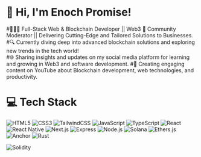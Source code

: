 <!-- Level 3: Add custom code -->

# 👋 Hi, I'm Enoch Promise!
#👩🏻‍💻  Full-Stack Web & Blockchain Developer || Web3 🤹 Community Moderator || Delivering Cutting-Edge and Tailored Solutions to Businesses.<br/>
#🔍 Currently diving deep into advanced blockchain solutions and exploring new trends in the tech world!<br/>
#🌐 Sharing insights and updates on my social media platform for learning and growing in Web3 and software development.
#🎥 Creating engaging content on YouTube about Blockchain development, web technologies, and productivity.

<!-- GitHub stats from https://github.com/anuraghazra/github-readme-stats 
![](https://github-readme-stats.vercel.app/api?username=xsol05&theme=radical&hide_border=false&include_all_commits=true&count_private=true)<br/> -->

# 💻 Tech Stack
<!-- Badges from https://github.com/Ileriayo/markdown-badges -->
![HTML5](https://img.shields.io/badge/html5-%23E34F26.svg?style=for-the-badge&logo=html5&logoColor=white)
![CSS3](https://img.shields.io/badge/css3-%231572B6.svg?style=for-the-badge&logo=css3&logoColor=white)
![TailwindCSS](https://img.shields.io/badge/tailwindcss-%2338B2AC.svg?style=for-the-badge&logo=tailwind-css&logoColor=white)
![JavaScript](https://img.shields.io/badge/javascript-%23323330.svg?style=for-the-badge&logo=javascript&logoColor=%23F7DF1E)
![TypeScript](https://img.shields.io/badge/typescript-%23007ACC.svg?style=for-the-badge&logo=typescript&logoColor=white)
![React](https://img.shields.io/badge/react-%2320232a.svg?style=for-the-badge&logo=react&logoColor=%2361DAFB)
![React Native](https://img.shields.io/badge/react_native-%23000000.svg?style=for-the-badge&logo=react&logoColor=%61DAFB)
![Next.js](https://img.shields.io/badge/Next.js-%23000000.svg?style=for-the-badge&logo=next.js&logoColor=%FFFFFF)
![Express](https://img.shields.io/badge/express-%23404d59.svg?style=for-the-badge&logo=express&logoColor=%FFFFFF)
![Node.js](https://img.shields.io/badge/node.js-%234F5D95.svg?style=for-the-badge&logo=node.js&logoColor=%FFFFFF)
![Solana](https://img.shields.io/badge/solana-%23000000.svg?style=for-the-badge&logo=solana&logoColor=%00A3F5)
![Ethers.js](https://img.shields.io/badge/ethers.js-%23000000.svg?style=for-the-badge&logo=ethereum&logoColor=%627EEA)
![Anchor](https://img.shields.io/badge/anchor-%23000000.svg?style=for-the-badge&logo=solana&logoColor=%00A3F5)
![Rust](https://img.shields.io/badge/rust-%234A1F77.svg?style=for-the-badge&logo=rust&logoColor=%FFFFFF)


![Solidity](https://img.shields.io/badge/solidity-%2321535F.svg?style=for-the-badge&logo=solidity&logoColor=%F7DF1E)




